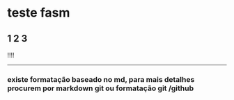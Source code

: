 # teste fasm

## 1 2 3 
!!!!
_____________
### existe formatação baseado no md, para mais detalhes procurem por markdown git ou formatação git /github
